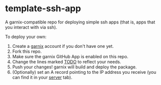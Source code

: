 # template-ssh-app

A garnix-compatible repo for deploying simple ssh apps (that is, apps that
you interact with via ssh).

To deploy your own:

1) Create a [garnix](https://garnix.io) account if you don't have one yet.
2) Fork this repo.
3) Make sure the garnix GitHub App is enabled on this repo.
4) Change the lines marked [TODO](https://github.com/search?q=repo%3Agarnix-io%2Ftemplate-ssh-app%20todo&type=code) to reflect your needs.
5) Push your changes! garnix will build and deploy the package.
6) (Optionally) set an A record pointing to the IP address you receive (you can
   find it in your [server](https://garnix.io/servers) tab).

